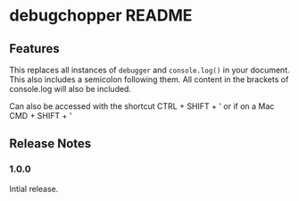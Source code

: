 # debugchopper README

## Features

This replaces all instances of `debugger` and `console.log()` in your document. This also includes a semicolon following them. All content in the brackets of console.log will also be included.

Can also be accessed with the shortcut CTRL + SHIFT + ' or if on a Mac CMD + SHIFT + '

## Release Notes

### 1.0.0

Intial release. 

